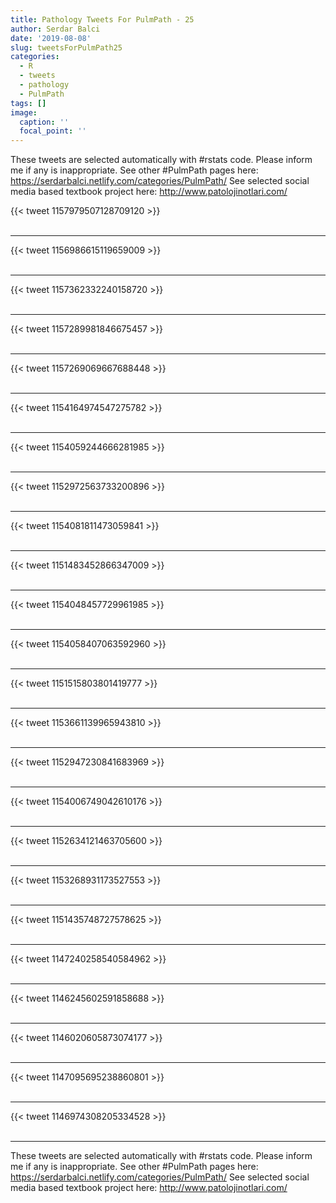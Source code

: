 ```yaml
---
title: Pathology Tweets For PulmPath - 25
author: Serdar Balci
date: '2019-08-08'
slug: tweetsForPulmPath25
categories:
  - R
  - tweets
  - pathology
  - PulmPath
tags: []
image:
  caption: ''
  focal_point: ''
---
```



These tweets are selected automatically with #rstats code. Please inform me if any is inappropriate.
See other #PulmPath pages here: https://serdarbalci.netlify.com/categories/PulmPath/ 
See selected social media based textbook project here: http://www.patolojinotlari.com/

{{< tweet 1157979507128709120 >}}
<br>
<br>
<hr>
{{< tweet 1156986615119659009 >}}
<br>
<br>
<hr>
{{< tweet 1157362332240158720 >}}
<br>
<br>
<hr>
{{< tweet 1157289981846675457 >}}
<br>
<br>
<hr>
{{< tweet 1157269069667688448 >}}
<br>
<br>
<hr>
{{< tweet 1154164974547275782 >}}
<br>
<br>
<hr>
{{< tweet 1154059244666281985 >}}
<br>
<br>
<hr>
{{< tweet 1152972563733200896 >}}
<br>
<br>
<hr>
{{< tweet 1154081811473059841 >}}
<br>
<br>
<hr>
{{< tweet 1151483452866347009 >}}
<br>
<br>
<hr>
{{< tweet 1154048457729961985 >}}
<br>
<br>
<hr>
{{< tweet 1154058407063592960 >}}
<br>
<br>
<hr>
{{< tweet 1151515803801419777 >}}
<br>
<br>
<hr>
{{< tweet 1153661139965943810 >}}
<br>
<br>
<hr>
{{< tweet 1152947230841683969 >}}
<br>
<br>
<hr>
{{< tweet 1154006749042610176 >}}
<br>
<br>
<hr>
{{< tweet 1152634121463705600 >}}
<br>
<br>
<hr>
{{< tweet 1153268931173527553 >}}
<br>
<br>
<hr>
{{< tweet 1151435748727578625 >}}
<br>
<br>
<hr>
{{< tweet 1147240258540584962 >}}
<br>
<br>
<hr>
{{< tweet 1146245602591858688 >}}
<br>
<br>
<hr>
{{< tweet 1146020605873074177 >}}
<br>
<br>
<hr>
{{< tweet 1147095695238860801 >}}
<br>
<br>
<hr>
{{< tweet 1146974308205334528 >}}
<br>
<br>
<hr>


These tweets are selected automatically with #rstats code. Please inform me if any is inappropriate.
See other #PulmPath pages here: https://serdarbalci.netlify.com/categories/PulmPath/ 
See selected social media based textbook project here: http://www.patolojinotlari.com/
